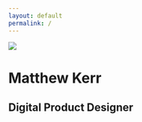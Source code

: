 ```yaml
---
layout: default
permalink: /
---
```

<div class="xoxo">
  <div class="xo big-x"></div>
  <div class="xo big-o"></div>
  <div class="xo small-x"></div>
  <div class="xo small-o"></div>

  <div class="header-wrapper">
    <div class="header">
      <img src="../assets/img/avatar.jpg" />
      <h1>Matthew Kerr</h1>
      <h2>Digital Product Designer</h2>
    </div>
  </div>
</div>

